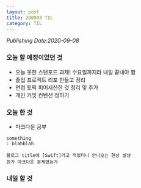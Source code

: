 ```yaml
---
layout: post
title: 200908 TIL
category: TIL
---
```

*Publishing Date:2020-09-08*

### 오늘 할 예정이었던 것
* 오늘 못한 스탠포드 과제! 수요일까지라 내일 끝내야 함
* 졸업 프로젝트 리포 만들고 정리
* 면접 토픽 피어세션한 것 정리 및 추가
* 개인 커밋 컨벤션 정하기

### 오늘 한 것

* 마크다운 공부
```
something
: blahblah
```
```
블로그 title에 [Swift]라고 적었더니 안나오는 현상 발생
뭔가 마크다운 문제였능가
```



### 내일 할 것
